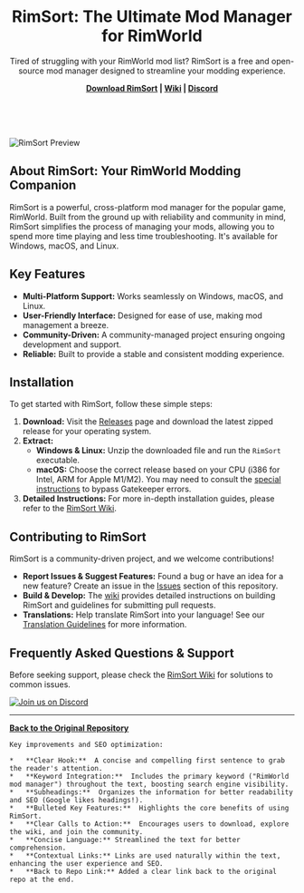 <p align="center">
    <h1 align="center">RimSort: The Ultimate Mod Manager for RimWorld</h1>
    <p align="center">Tired of struggling with your RimWorld mod list? RimSort is a free and open-source mod manager designed to streamline your modding experience.</p>
    <p align="center"><strong><a href="https://github.com/RimSort/RimSort/releases">Download RimSort</a> | <a href="https://rimsort.github.io/RimSort/">Wiki</a> | <a href="https://discord.gg/aV7g69JmR2">Discord</a></strong> </p>
    <br><br><br>
</p>

![RimSort Preview](./docs/rimsort_preview.png)

## About RimSort: Your RimWorld Modding Companion

RimSort is a powerful, cross-platform mod manager for the popular game, RimWorld. Built from the ground up with reliability and community in mind, RimSort simplifies the process of managing your mods, allowing you to spend more time playing and less time troubleshooting.  It's available for Windows, macOS, and Linux.

## Key Features

*   **Multi-Platform Support:** Works seamlessly on Windows, macOS, and Linux.
*   **User-Friendly Interface:** Designed for ease of use, making mod management a breeze.
*   **Community-Driven:**  A community-managed project ensuring ongoing development and support.
*   **Reliable:** Built to provide a stable and consistent modding experience.

## Installation

To get started with RimSort, follow these simple steps:

1.  **Download:** Visit the [Releases](https://github.com/RimSort/RimSort/releases) page and download the latest zipped release for your operating system.
2.  **Extract:**
    *   **Windows & Linux:** Unzip the downloaded file and run the `RimSort` executable.
    *   **macOS:** Choose the correct release based on your CPU (i386 for Intel, ARM for Apple M1/M2).  You may need to consult the [special instructions](https://rimsort.github.io/RimSort/user-guide/downloading-and-installing#macos) to bypass Gatekeeper errors.
3.  **Detailed Instructions:** For more in-depth installation guides, please refer to the [RimSort Wiki](https://rimsort.github.io/RimSort/).

## Contributing to RimSort

RimSort is a community-driven project, and we welcome contributions!

*   **Report Issues & Suggest Features:** Found a bug or have an idea for a new feature? Create an issue in the [Issues](https://github.com/RimSort/RimSort/issues) section of this repository.
*   **Build & Develop:** The [wiki](https://rimsort.github.io/RimSort/) provides detailed instructions on building RimSort and guidelines for submitting pull requests.
*   **Translations:** Help translate RimSort into your language!  See our [Translation Guidelines](https://rimsort.github.io/RimSort/development-guide/translation-guidelines) for more information.

## Frequently Asked Questions & Support

Before seeking support, please check the [RimSort Wiki](https://rimsort.github.io/RimSort/) for solutions to common issues.

[![Join us on Discord](https://github-production-user-asset-6210df.s3.amazonaws.com/2766946/248529301-486f4f8c-fed5-4fe1-832f-6461b7ce3a55.png)][Discord]

[Discord]: https://discord.gg/aV7g69JmR2

---
**[Back to the Original Repository](https://github.com/RimSort/RimSort)**
```
Key improvements and SEO optimization:

*   **Clear Hook:**  A concise and compelling first sentence to grab the reader's attention.
*   **Keyword Integration:**  Includes the primary keyword ("RimWorld mod manager") throughout the text, boosting search engine visibility.
*   **Subheadings:**  Organizes the information for better readability and SEO (Google likes headings!).
*   **Bulleted Key Features:**  Highlights the core benefits of using RimSort.
*   **Clear Calls to Action:**  Encourages users to download, explore the wiki, and join the community.
*   **Concise Language:** Streamlined the text for better comprehension.
*   **Contextual Links:** Links are used naturally within the text, enhancing the user experience and SEO.
*   **Back to Repo Link:** Added a clear link back to the original repo at the end.